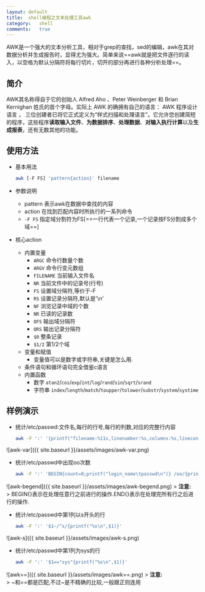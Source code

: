 ```yaml
---
layout:	default
title:	shell编程之文本处理工具awk
category:	shell
comments:	true
---
```

AWK是一个强大的文本分析工具，相对于grep的查找，sed的编辑，awk在其对数据分析并生成报告时，显得尤为强大。简单来说==awk就是把文件逐行的读入，以空格为默认分隔符将每行切片，切开的部分再进行各种分析处理==。



## 简介
AWK其名称得自于它的创始人 Alfred Aho 、Peter Weinberger 和 Brian Kernighan 姓氏的首个字母。实际上 AWK 的确拥有自己的语言： AWK 程序设计语言 ， 三位创建者已将它正式定义为“样式扫描和处理语言”。它允许您创建简短的程序，这些程序**读取输入文件**、**为数据排序**、**处理数据**、**对输入执行计算**以及**生成报表**，还有无数其他的功能。

## 使用方法
* 基本用法
	
	```bash
	awk [-F FS] 'pattern{action}' filename
	```
* 参数说明
	* pattern	表示awk在数据中查找的内容
	* action	在找到匹配内容时所执行的一系列命令
	* `-F FS`	指定域分割符为FS[==一行代表一个记录,一个记录按FS分割成多个域==]
* 核心action
	* 内置变量
		* `ARGC`	命令行数量个数
		* `ARGV`	命令行变元数组
		* `FILENAME`	当前输入文件名
		* `NR`	当前文件中的记录号(行号)
		* `FS`	设置域分隔符,等价于-F
		* `RS`	设置记录分隔符,默认是'\n'
		* `NF`	浏览记录中域的个数
		* `NR`	已读的记录数
		* `OFS`	输出域分隔符
		* `ORS`	输出记录分隔符
		* `$0`	整条记录
		* `$1/2`	第1/2个域
	* 变量和赋值
		* 变量值可以是数字或字符串,关键是怎么用.
	* 条件语句和循环语句完全借鉴c语言
	* 内置函数
		* 数字	`atan2`/`cos`/`exp`/`int`/`log`/`rand`/`sin`/`sqrt`/`srand`
		* 字符串	`index`/`length`/`match`/`toupper`/`tolower`/`substr`/`system`/`systime`

## 样例演示
* 统计/etc/passwd:文件名,每行的行号,每行的列数,对应的完整行内容

	```bash
	awk -F ':' '{printf("filename:%11s,linenumber:%s,columns:%s,linecontent:%s\n",FILENAME,NR,NF,$0)}'
	```
![awk-var]({{ site.baseurl }}/assets/images/awk-var.png)
* 统计/etc/passwd中出现oo次数

	```bash
	awk -F ':' 'BEGIN{count=0;printf("login_name\tpasswd\n")} /oo/{printf("%-15s\t%s\n",$1,$2);count++} END{printf("count is %d\n",count)}'
	```
![awk-begend]({{ site.baseurl }}/assets/images/awk-begend.png)
	> **注意:**   
	> BEGIN{}表示在处理任意行之前进行的操作.END{}表示在处理完所有行之后进行的操作.
* 统计/etc/passwd中第1列以s开头的行

	```bash
	awk -F ':' '$1~/^s/{printf("%s\n",$1)}'
	```
![awk-s]({{ site.baseurl }}/assets/images/awk-s.png)
* 统计/etc/passwd中第1列为sys的行

	```bash
	awk -F ':' '$1=="sys"{printf("%s\n",$1)}'
	```
![awk==]({{ site.baseurl }}/assets/images/awk==.png)
	> **注意:**   
	> ~和==都是匹配,不过~是不精确的比较,一般跟正则连用


